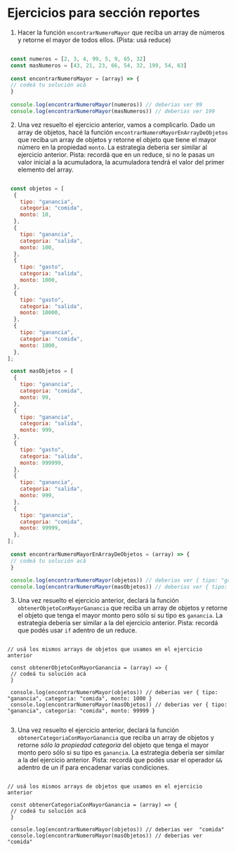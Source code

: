 # Ejercicios para sección reportes

1. Hacer la función `encontrarNumeroMayor` que reciba un array de números y retorne el mayor de todos ellos. (Pista: usá reduce)

```js

 const numeros = [2, 3, 4, 99, 5, 9, 65, 32]
 const masNumeros = [43, 21, 23, 66, 54, 32, 199, 54, 63]
 
 const encontrarNumeroMayor = (array) => {
 // codeá tu solución acá
 }
 
 console.log(encontrarNumeroMayor(numeros)) // deberias ver 99
 console.log(encontrarNumeroMayor(masNumeros)) // deberias ver 199

```


2. Una vez resuelto el ejercicio anterior, vamos a complicarlo. Dado un array de objetos, hacé la función `encontrarNumeroMayorEnArrayDeObjetos` que reciba un array de objetos y retorne el objeto que tiene el mayor número en la propiedad `monto`. La estrategia deberia ser similar al ejercicio anterior. Pista: recordá que en un reduce, si no le pasas un valor inicial a la acumuladora, la acumuladora tendrá el valor del primer elemento del array. 

```js

 const objetos = [
  {
    tipo: "ganancia",
    categoria: "comida",
    monto: 10,
  },
  {
    tipo: "ganancia",
    categoria: "salida",
    monto: 100,
  },
  {
    tipo: "gasto",
    categoria: "salida",
    monto: 1000,
  },
  {
    tipo: "gasto",
    categoria: "salida",
    monto: 10000,
  },
  {
    tipo: "ganancia",
    categoria: "comida",
    monto: 1000,
  },
];

 const masObjetos = [
  {
    tipo: "ganancia",
    categoria: "comida",
    monto: 99,
  },
  {
    tipo: "ganancia",
    categoria: "salida",
    monto: 999,
  },
  {
    tipo: "gasto",
    categoria: "salida",
    monto: 999999,
  },
  {
    tipo: "ganancia",
    categoria: "salida",
    monto: 999,
  },
  {
    tipo: "ganancia",
    categoria: "comida",
    monto: 99999,
  },
];
 
 const encontrarNumeroMayorEnArrayDeObjetos = (array) => {
 // codeá tu solución acá
 }
 
 console.log(encontrarNumeroMayor(objetos)) // deberias ver { tipo: "gasto", categoria: "salida", monto: 10000 }
 console.log(encontrarNumeroMayor(masObjetos)) // deberias ver { tipo: "gasto", categoria: "salida", monto: 999999 }

```


3. Una vez resuelto el ejercicio anterior, declará la función `obtenerObjetoConMayorGanancia` que reciba un array de objetos y retorne el objeto que tenga el mayor monto pero sólo si su tipo es `ganancia`. La estrategia debería ser similar a la del ejercicio anterior. Pista: recordá que podés usar `if` adentro de un reduce.  

```

// usá los mismos arrays de objetos que usamos en el ejercicio anterior

 const obtenerObjetoConMayorGanancia = (array) => {
 // codeá tu solución acá
 }
 
 console.log(encontrarNumeroMayor(objetos)) // deberias ver { tipo: "ganancia", categoria: "comida", monto: 1000 }
 console.log(encontrarNumeroMayor(masObjetos)) // deberias ver { tipo: "ganancia", categoria: "comida", monto: 99999 }
 
 ```



3. Una vez resuelto el ejercicio anterior, declará la función `obtenerCategoriaConMayorGanancia` que reciba un array de objetos y retorne *sólo la propiedad categoria* del objeto que tenga el mayor monto pero sólo si su tipo es `ganancia`. La estrategia debería ser similar a la del ejercicio anterior. Pista: recordá que podés usar el operador `&&` adentro de un if para encadenar varias condiciones.  

```

// usá los mismos arrays de objetos que usamos en el ejercicio anterior

 const obtenerCategoriaConMayorGanancia = (array) => {
 // codeá tu solución acá
 }
 
 console.log(encontrarNumeroMayor(objetos)) // deberias ver  "comida"
 console.log(encontrarNumeroMayor(masObjetos)) // deberias ver "comida"
 
 ```
